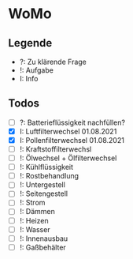 # WoMo

## Legende
- ?: Zu klärende Frage
- !: Aufgabe 
- I: Info

## Todos

- [ ] ?: Batterieflüssigkeit nachfüllen?
- [X] I: Luftfilterwechsel 01.08.2021
- [x] I: Pollenfilterwechsel 01.08.2021
- [ ] !: Kraftstoffilterwechsl 
- [ ] !: Ölwechsel + Ölfilterwechsel
- [ ] !: Kühlflüssigkeit
- [ ] !: Rostbehandlung
- [ ] !: Untergestell
- [ ] !: Seitengestell
- [ ] !: Strom 
- [ ] !: Dämmen
- [ ] !: Heizen
- [ ] !: Wasser
- [ ] !: Innenausbau
- [ ] !: Gaßbehälter
